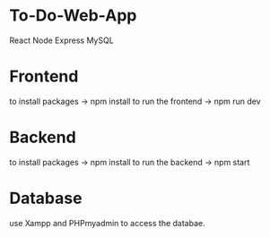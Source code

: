# To-Do-Web-App
 React Node Express MySQL

# Frontend
 to install packages -> npm install
 to run the frontend -> npm run dev

# Backend
 to install packages -> npm install
 to run the backend -> npm start

# Database
  use Xampp and PHPmyadmin to access the databae.
